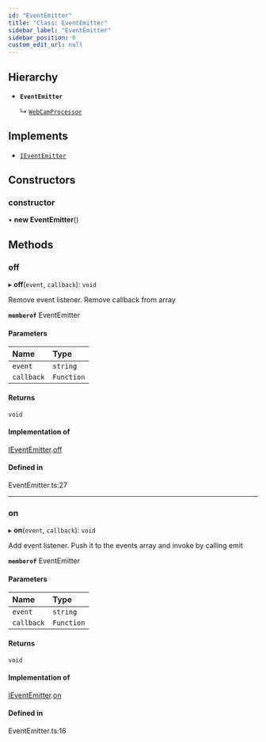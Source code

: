 ```yaml
---
id: "EventEmitter"
title: "Class: EventEmitter"
sidebar_label: "EventEmitter"
sidebar_position: 0
custom_edit_url: null
---
```


## Hierarchy

- **`EventEmitter`**

  ↳ [`WebCamProcessor`](WebCamProcessor.md)

## Implements

- [`IEventEmitter`](../interfaces/IEventEmitter.md)

## Constructors

### constructor

• **new EventEmitter**()

## Methods

### off

▸ **off**(`event`, `callback`): `void`

Remove event listener. Remove callback from array

**`memberof`** EventEmitter

#### Parameters

| Name | Type |
| :------ | :------ |
| `event` | `string` |
| `callback` | `Function` |

#### Returns

`void`

#### Implementation of

[IEventEmitter](../interfaces/IEventEmitter.md).[off](../interfaces/IEventEmitter.md#off)

#### Defined in

EventEmitter.ts:27

___

### on

▸ **on**(`event`, `callback`): `void`

Add event listener. Push it to the events array and invoke by calling emit

**`memberof`** EventEmitter

#### Parameters

| Name | Type |
| :------ | :------ |
| `event` | `string` |
| `callback` | `Function` |

#### Returns

`void`

#### Implementation of

[IEventEmitter](../interfaces/IEventEmitter.md).[on](../interfaces/IEventEmitter.md#on)

#### Defined in

EventEmitter.ts:16
